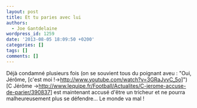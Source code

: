 ```yaml
---
layout: post
title: Et tu paries avec lui
authors:
  - Joe Gantdelaine
wordpress_id: 1259
date: '2013-08-05 18:09:50 +0200'
categories: []
tags: []
comments: []
---
```

Déjà condamné plusieurs fois (on se souvient tous du poignant aveu : "Oui, Jérôme, [c'est moi !->http://www.youtube.com/watch?v=3GRaJvvC_5o]") [C Jérôme ->http://www.lequipe.fr/Football/Actualites/C-jerome-accuse-de-parier/390837] est maintenant accusé d'être un tricheur et ne pourra malheureusement plus se défendre... Le monde va mal !
